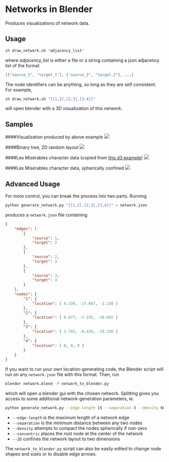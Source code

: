 Networks in Blender
============================

Produces visualizations of network data.

Usage
-----

```bash
sh draw_network.sh *adjacency_list*
```

where *adjacency_list* is either a file or a string containing a json adjacency
list of the format

```json
[["source_1", "target_1"], ["source_2", "target_2"], ...]
```

The node identifiers can be anything, so long as they are self consistent.
For example,

```bash
sh draw_network.sh "[[1,2],[2,3],[3,4]]"
```

will open blender with a 3D visualization of this network.


Samples
-------

####Visualization produced by above example
![](http://www.patrick-fuller.com/wp-content/uploads/2013/01/basic_network.png)

####Binary tree, 2D random layout
![](http://www.patrick-fuller.com/wp-content/uploads/2013/01/binary_tree.png)

####Les Misérables character data (copied from [this d3 example](http://bl.ocks.org/4062045))
![](http://www.patrick-fuller.com/wp-content/uploads/2013/01/d3_concentric.png)

####Les Misérables character data, spherically confined
![](http://www.patrick-fuller.com/wp-content/uploads/2013/01/d3_spherically_confined.png)


Advanced Usage
--------------

For more control, you can break the process into two parts. Running

```bash
python generate_network.py "[[1,2],[2,3],[3,4]]" > network.json
```

produces a `network.json` file containing

```json
{
    "edges": [
        {
            "source": 1, 
            "target": 2
        }, 
        {
            "source": 2, 
            "target": 3
        }, 
        {
            "source": 3, 
            "target": 4
        }
    ], 
    "nodes": {
        "1": {
            "location": [ 9.339, -17.667, -2.138 ]
        }, 
        "2": {
            "location": [ 8.877, -7.235, -10.665 ]
        }, 
        "3": {
            "location": [ 3.765, -0.434, -19.326 ]
        }, 
        "4": {
            "location": [ 0, 0, 0 ]
        }
    }
}
```

If you want to run your own location-generating code, the Blender script will
run on any `network.json` file with this format. Then, run

```bash
blender network.blend -P network_to_blender.py
```

which will open a blender gui with the chosen network. Splitting gives you
access to some additional network-generation parameters, ie.

```bash
python generate_network.py --edge-length 15 --separation 3 --density 60 --concentric --2D "[[1,2],[2,3],[3,4]]"
```

 * `--edge-length` is the maximum length of a network edge
 * `--separation` is the minimum distance between any two nodes
 * `--density` attempts to compact the nodes spherically if non-zero
 * `--concentric` places the root node at the center of the network
 * `--2D` confines the network layout to two dimensions

The `network_to_blender.py` script can also be easily edited to change node
shapes and sizes or to disable edge arrows.

